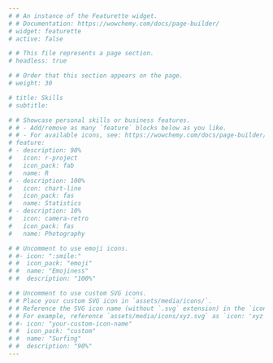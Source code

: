 ```yaml
---
# # An instance of the Featurette widget.
# # Documentation: https://wowchemy.com/docs/page-builder/
# widget: featurette
# active: false

# # This file represents a page section.
# headless: true

# # Order that this section appears on the page.
# weight: 30

# title: Skills
# subtitle:

# # Showcase personal skills or business features.
# # - Add/remove as many `feature` blocks below as you like.
# # - For available icons, see: https://wowchemy.com/docs/page-builder/#icons
# feature:
# - description: 90%
#   icon: r-project
#   icon_pack: fab
#   name: R
# - description: 100%
#   icon: chart-line
#   icon_pack: fas
#   name: Statistics
# - description: 10%
#   icon: camera-retro
#   icon_pack: fas
#   name: Photography

# # Uncomment to use emoji icons.
# #- icon: ":smile:"
# #  icon_pack: "emoji"
# #  name: "Emojiness"
# #  description: "100%"  

# # Uncomment to use custom SVG icons.
# # Place your custom SVG icon in `assets/media/icons/`.
# # Reference the SVG icon name (without `.svg` extension) in the `icon` field.
# # For example, reference `assets/media/icons/xyz.svg` as `icon: 'xyz'`
# #- icon: "your-custom-icon-name"
# #  icon_pack: "custom"
# #  name: "Surfing"
# #  description: "90%"
---
```

